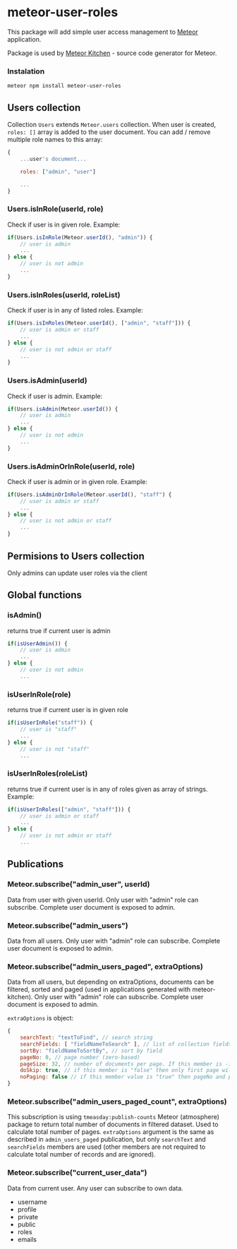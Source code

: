 # meteor-user-roles

This package will add simple user access management to <a href="https://www.meteor.com" target="_blank">Meteor</a> application.

Package is used by <a href="http://www.meteorkitchen.com" target="_blank">Meteor Kitchen</a> - source code generator for Meteor.


### Instalation

```
meteor npm install meteor-user-roles 
```


## Users collection

Collection `Users` extends `Meteor.users` collection. When user is created, `roles: []` array is added to the user document. You can add / remove multiple role names to this array:

```javascript
{
	...user's document...

	roles: ["admin", "user"]

	...
}

```

### Users.isInRole(userId, role)

Check if user is in given role. Example:

```javascript
if(Users.isInRole(Meteor.userId(), "admin")) {
	// user is admin
	...
} else {
	// user is not admin
	...
}
```

### Users.isInRoles(userId, roleList)

Check if user is in any of listed roles. Example:

```javascript
if(Users.isInRoles(Meteor.userId(), ["admin", "staff"])) {
	// user is admin or staff
	...
} else {
	// user is not admin or staff
	...
}
```

### Users.isAdmin(userId)

Check if user is admin. Example:

```javascript
if(Users.isAdmin(Meteor.userId()) {
	// user is admin
	...
} else {
	// user is not admin
	...
}
```

### Users.isAdminOrInRole(userId, role)

Check if user is admin or in given role. Example:

```javascript
if(Users.isAdminOrInRole(Meteor.userId(), "staff") {
	// user is admin or staff
	...
} else {
	// user is not admin or staff
	...
}
```

## Permisions to Users collection

Only admins can update user roles via the client


## Global functions

### isAdmin()

returns true if current user is admin

```javascript
if(isUserAdmin()) {
	// user is admin
	...
} else {
	// user is not admin
	...
```

### isUserInRole(role)

returns true if current user is in given role

```javascript
if(isUserInRole("staff")) {
	// user is "staff"
	...
} else {
	// user is not "staff"
	...
```

### isUserInRoles(roleList)

returns true if current user is in any of roles given as array of strings. Example:

```javascript
if(isUserInRoles(["admin", "staff"])) {
	// user is admin or staff
	...
} else {
	// user is not admin or staff
	...
```

## Publications

### Meteor.subscribe("admin_user", userId)

Data from user with given userId. Only user with "admin" role can subscribe. Complete user document is exposed to admin.


### Meteor.subscribe("admin_users")

Data from all users. Only user with "admin" role can subscribe. Complete user document is exposed to admin.


### Meteor.subscribe("admin_users_paged", extraOptions)

Data from all users, but depending on extraOptions, documents can be filtered, sorted and paged (used in applications generated with meteor-kitchen). Only user with "admin" role can subscribe. Complete user document is exposed to admin.

`extraOptions` is object:

```javascript
{
	searchText: "textToFind", // search string
	searchFields: [ "fieldNameToSearch" ], // list of collection fields to search
	sortBy: "fieldNameToSortBy", // sort by field
	pageNo: 0, // page number (zero-based)
	pageSize: 32, // number of documents per page. If this member is -1 then entire resultset is returned
	doSkip: true, // if this member is "false" then only first page will be returned (pageNo is ignored)
	noPaging: false // if this member value is "true" then pageNo and pageSize are ignored and entire resultset is returned
}
```


### Meteor.subscribe("admin_users_paged_count", extraOptions)

This subscription is using `tmeasday:publish-counts` Meteor (atmosphere) package to return total number of documents in filtered dataset. Used to calculate total number of pages. `extraOptions` argument is the same as described in `admin_users_paged` publication, but only `searchText` and `searchFields` members are used (other members are not required to calculate total number of records and are ignored).


### Meteor.subscribe("current_user_data")

Data from current user. Any user can subscribe to own data.

- username
- profile
- private
- public
- roles
- emails


